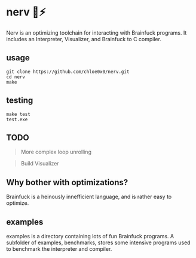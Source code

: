 # nerv 🧠⚡

Nerv is an optimizing toolchain for interacting with Brainfuck programs. It includes an Interpreter, Visualizer, and Brainfuck to C compiler.

## usage

```console
git clone https://github.com/chloe0x0/nerv.git
cd nerv
make
```
## testing
```console
make test
test.exe
```

## TODO
> More complex loop unrolling

> Build Visualizer

## Why bother with optimizations?
Brainfuck is a heinously innefficient language, and is rather easy to optimize.

## examples
examples is a directory containing lots of fun Brainfuck programs. A subfolder of examples, benchmarks, stores some intensive programs used to benchmark the interpreter and compiler.